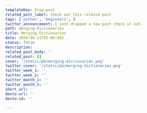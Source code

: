```yaml
---
templateKey: blog-post
related_post_label: Check out this related post
tags: ['python', 'beginners', ]
twitter_announcement: I just dropped a new post check it out.
path: merging-dictionaries
title: Merging Dictionaries
date: 2020-06-11T05:00:00Z
status: false
description:
related_post_body: ''
related_post: []
cover: '/static/pb/merging-dictionaries.png'
twitter_cover: '/static/pb/merging-dictionaries.png'
twitter_week_1: ''
twitter_week_2: ''
twitter_month_1: ''
twitter_month_3: ''
short_url: ''
devto-url: ''
devto-id: ''

---
```


<!--
<p style='text-align: center'>
<a href='https://waylonwalker.com/blog/merging-dictionaries'>
  <img
    style='width:500px; max-width:80%; margin: auto;'
    src="https://waylonwalker.com/merging-dictionaries.png"
    alt="Read more from the Merging Dictionaries article"
  />
  </a>
</p>

-->
